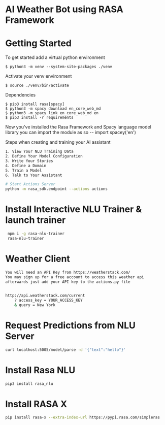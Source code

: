 # AI Weather Bot using RASA Framework 


# Getting Started
To get started add a virtual python environment

```$ python3 -m venv --system-site-packages ./venv```

Activate your venv environment
 
```$ source ./venv/bin/activate```

Dependencies

``` 
$ pip3 install rasa[spacy]
$ python3 -m spacy download en_core_web_md
$ python3 -m spacy link en_core_web_md en
$ pip3 install -r requirements
```

Now you've installed the Rasa Framework and Spacy language 
model library you can import the module as so -- import spacey('en')

Steps when creating and training your AI assistant 
```bash
1. View Your NLU Training Data
2. Define Your Model Configuration
3. Write Your Stories
4. Define a Domain
5. Train a Model
6. Talk to Your Assistant
```

```bash
# Start Actions Server 
python -m rasa_sdk.endpoint --actions actions
```

# Install Interactive NLU Trainer & launch trainer 
```bash
 npm i -g rasa-nlu-trainer
 rasa-nlu-trainer
```

# Weather Client 
```bash
You will need an API Key from https://weatherstack.com/
You may sign up for a free account to access this weather api 
afterwards just add your API key to the actions.py file

 
http://api.weatherstack.com/current
    ? access_key = YOUR_ACCESS_KEY
    & query = New York
```

# Request Predictions from NLU Server 
```bash
curl localhost:5005/model/parse -d '{"text":"hello"}'
```

# Install Rasa NLU 
```bash
pip3 install rasa_nlu
```

# Install RASA X 
```bash
pip install rasa-x --extra-index-url https://pypi.rasa.com/simpleras
```